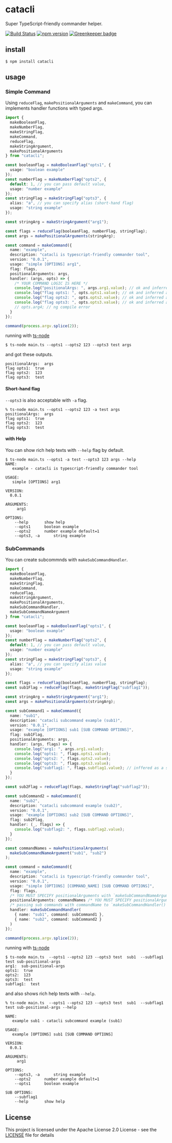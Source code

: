 # catacli

Super TypeScript-friendly commander helper.

[![Build Status](https://dev.azure.com/akito01070362/catacli/_apis/build/status/akito0107.catacli?branchName=master)](https://dev.azure.com/akito01070362/catacli/_build/latest?definitionId=4&branchName=master)
[![npm version](https://badge.fury.io/js/catacli.svg)](https://badge.fury.io/js/catacli) [![Greenkeeper badge](https://badges.greenkeeper.io/akito0107/catacli.svg)](https://greenkeeper.io/)

## install

```$xslt
$ npm install catacli
```

## usage

### Simple Command

Using `reduceFlag`, `makePositionalArguments` and `makeCommand`, you can implements handler functions with typed args.

```ts
import {
  makeBooleanFlag,
  makeNumberFlag,
  makeStringFlag,
  makeCommand,
  reduceFlag,
  makeStringArgument,
  makePositionalArguments
} from "catacli";

const booleanFlag = makeBooleanFlag("opts1", {
  usage: "boolean example"
});
const numberFlag = makeNumberFlag("opts2", {
  default: 1, // you can pass default value,
  usage: "number example"
});
const stringFlag = makeStringFlag("opts3", {
  alias: "a", // you can specify alias (short-hand flag)
  usage: "string example"
});

const stringArg = makeStringArgument("arg1");

const flags = reduceFlag(booleanFlag, numberFlag, stringFlag);
const args = makePositionalArguments(stringArg);

const command = makeCommand({
  name: "example",
  description: "catacli is typescript-friendly commander tool",
  version: "0.0.1",
  usage: "simple [OPTIONS] arg1",
  flag: flags,
  positionalArguments: args,
  handler: (args, opts) => {
    /* YOUR COMMAND LOGIC IS HERE */
    console.log("positionalArgs: ", args.arg1.value); // ok and inferred as string type
    console.log("flag opts1: ", opts.opts1.value); // ok and inferred as boolean type
    console.log("flag opts2: ", opts.opts2.value); // ok and inferred as number type
    console.log("flag opts3: ", opts.opts3.value); // ok and inferred as string type
    // opts.arg4; // ng compile error
  }
});

command(process.argv.splice(2));
```

running with [ts-node](https://github.com/TypeStrong/ts-node)

```$xslt
$ ts-node main.ts --opts1 --opts2 123 --opts3 test args
```

and got these outputs.

```$xslt
positionalArgs:  args
flag opts1:  true
flag opts2:  123
flag opts3:  test
```

#### Short-hand flag

`--opts3` is also acceptable with `-a` flag.

```$xslt
% ts-node main.ts --opts1 --opts2 123 -a test args
positionalArgs:  args
flag opts1:  true
flag opts2:  123
flag opts3:  test
```

#### with Help

You can show rich help texts with `--help` flag by default.

```$xslt
$ ts-node main.ts --opts1 -a test --opts3 123 args --help
NAME:
   example - catacli is typescript-friendly commander tool

USAGE:
   simple [OPTIONS] arg1

VERSION:
  0.0.1

ARGUMENTS:
	 arg1

OPTIONS:
	--help  	 show help
	--opts1  	 boolean example
	--opts2  	 number example	default=1
	--opts3, -a  	 string example
```

### SubCommands

You can create subcommnds with `makeSubCommandHandler`.

```ts
import {
  makeBooleanFlag,
  makeNumberFlag,
  makeStringFlag,
  makeCommand,
  reduceFlag,
  makeStringArgument,
  makePositionalArguments,
  makeSubCommandHandler,
  makeSubCommandNameArgument
} from "catacli";

const booleanFlag = makeBooleanFlag("opts1", {
  usage: "boolean example"
});
const numberFlag = makeNumberFlag("opts2", {
  default: 1, // you can pass default value,
  usage: "number example"
});
const stringFlag = makeStringFlag("opts3", {
  alias: "a", // you can specify alias value
  usage: "string example"
});

const flags = reduceFlag(booleanFlag, numberFlag, stringFlag);
const sub1Flag = reduceFlag(flags, makeStringFlag("subflag1"));

const stringArg = makeStringArgument("arg1");
const args = makePositionalArguments(stringArg);

const subCommand1 = makeCommand({
  name: "sub1",
  description: "catacli subcommand example (sub1)",
  version: "0.0.1",
  usage: "example [OPTIONS] sub1 [SUB COMMAND OPTIONS]",
  flag: sub1Flag,
  positionalArguments: args,
  handler: (args, flags) => {
    console.log("arg1: ", args.arg1.value);
    console.log("opts1: ", flags.opts1.value);
    console.log("opts2: ", flags.opts2.value);
    console.log("opts3: ", flags.opts3.value);
    console.log("subflag1: ", flags.subflag1.value); // inffered as a string type
  }
});

const sub2Flag = reduceFlag(flags, makeStringFlag("subflag2"));

const subCommand2 = makeCommand({
  name: "sub2",
  description: "catacli subcommand example (sub2)",
  version: "0.0.1",
  usage: "example [OPTIONS] sub2 [SUB COMMAND OPTIONS]",
  flag: sub2Flag,
  handler: (_, flags) => {
    console.log("subflag2: ", flags.subflag2.value);
  }
});

const commandNames = makePositionalArguments(
  makeSubCommandNameArgument("sub1", "sub2")
);

const command = makeCommand({
  name: "example",
  description: "catacli is typescript-friendly commander tool",
  version: "0.0.1",
  usage: "simple [OPTIONS] [COMMAND_NAME] [SUB COMMAND OPTIONS]",
  flag: flags,
  /* YOU MUST SPECIFY positionalArguments with `makeSubCommandNameArgument` */
  positionalArguments: commandNames /* YOU MUST SPECIFY positionalArguments with `makeSubCommandNameArgument` */,
  /* passing sub commands with commandName to `makeSubCommandHandler()` */
  handler: makeSubCommandHandler(
    { name: "sub1", command: subCommand1 },
    { name: "sub2", command: subCommand2 }
  )
});

command(process.argv.splice(2));
```

running with [ts-node](https://github.com/TypeStrong/ts-node)

```
$ ts-node main.ts  --opts1 --opts2 123 --opts3 test  sub1  --subflag1 test sub-positional-args
arg1:  sub-positional-args
opts1:  true
opts2:  123
opts3:  test
subflag1:  test
```

and also shows rich help texts with `--help`.

```$xslt
% ts-node main.ts  --opts1 --opts2 123 --opts3 test  sub1  --subflag1 test sub-positional-args --help

NAME:
   example sub1 - catacli subcommand example (sub1)

USAGE:
   example [OPTIONS] sub1 [SUB COMMAND OPTIONS]

VERSION:
  0.0.1

ARGUMENTS:
	 arg1

OPTIONS:
	--opts3, -a  	 string example
	--opts2  	 number example	default=1
	--opts1  	 boolean example

SUB OPTIONS:
	--subflag1
	--help  	 show help
```

## License

This project is licensed under the Apache License 2.0 License - see the [LICENSE](LICENSE) file for details
